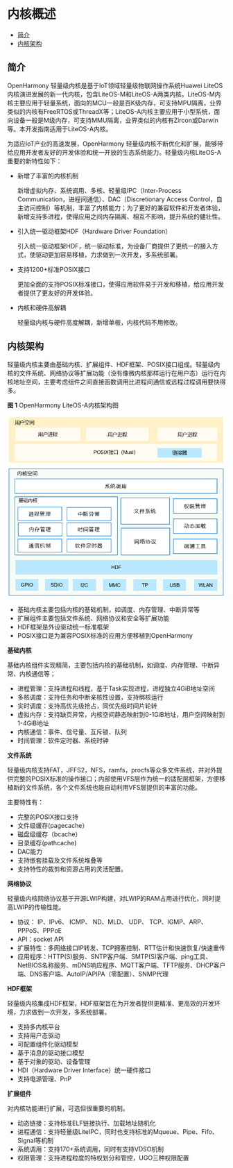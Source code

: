# 内核概述<a name="ZH-CN_TOPIC_0000001122933245"></a>

-   [简介](#section6614133913129)
-   [内核架构](#section827143517385)

## 简介<a name="section6614133913129"></a>

OpenHarmony 轻量级内核是基于IoT领域轻量级物联网操作系统Huawei LiteOS内核演进发展的新一代内核，包含LiteOS-M和LiteOS-A两类内核。LiteOS-M内核主要应用于轻量系统，面向的MCU一般是百K级内存，可支持MPU隔离，业界类似的内核有FreeRTOS或ThreadX等；LiteOS-A内核主要应用于小型系统，面向设备一般是M级内存，可支持MMU隔离，业界类似的内核有Zircon或Darwin等。本开发指南适用于LiteOS-A内核。

为适应IoT产业的高速发展，OpenHarmony 轻量级内核不断优化和扩展，能够带给应用开发者友好的开发体验和统一开放的生态系统能力。轻量级内核LiteOS-A重要的新特性如下：

-   新增了丰富的内核机制

    新增虚拟内存、系统调用、多核、轻量级IPC（Inter-Process Communication，进程间通信）、DAC（Discretionary Access Control，自主访问控制）等机制，丰富了内核能力；为了更好的兼容软件和开发者体验，新增支持多进程，使得应用之间内存隔离、相互不影响，提升系统的健壮性。

-   引入统一驱动框架HDF（Hardware Driver Foundation）

    引入统一驱动框架HDF，统一驱动标准，为设备厂商提供了更统一的接入方式，使驱动更加容易移植，力求做到一次开发，多系统部署。

-   支持1200+标准POSIX接口

    更加全面的支持POSIX标准接口，使得应用软件易于开发和移植，给应用开发者提供了更友好的开发体验。

-   内核和硬件高解耦

    轻量级内核与硬件高度解耦，新增单板，内核代码不用修改。


## 内核架构<a name="section827143517385"></a>

轻量级内核主要由基础内核、扩展组件、HDF框架、POSIX接口组成。轻量级内核的文件系统、网络协议等扩展功能（没有像微内核那样运行在用户态）运行在内核地址空间，主要考虑组件之间直接函数调用比进程间通信或远程过程调用要快得多。

**图 1**  OpenHarmony LiteOS-A内核架构图<a name="fig1216111597122"></a>  


![](figure/zh-cn_image_0000001191018697.png)

-   基础内核主要包括内核的基础机制，如调度、内存管理、中断异常等
-   扩展组件主要包括文件系统、网络协议和安全等扩展功能
-   HDF框架是外设驱动统一标准框架
-   POSIX接口是为兼容POSIX标准的应用方便移植到OpenHarmony

**基础内核**

基础内核组件实现精简，主要包括内核的基础机制，如调度、内存管理、中断异常、内核通信等；

-   进程管理：支持进程和线程，基于Task实现进程，进程独立4GiB地址空间
-   多核调度：支持任务和中断亲核性设置，支持绑核运行
-   实时调度：支持高优先级抢占，同优先级时间片轮转
-   虚拟内存：支持缺页异常，内核空间静态映射到0-1GiB地址，用户空间映射到1-4GiB地址
-   内核通信：事件、信号量、互斥锁、队列
-   时间管理：软件定时器、系统时钟

**文件系统**

轻量级内核支持FAT，JFFS2，NFS，ramfs，procfs等众多文件系统，并对外提供完整的POSIX标准的操作接口；内部使用VFS层作为统一的适配层框架，方便移植新的文件系统，各个文件系统也能自动利用VFS层提供的丰富的功能。

主要特性有：

-   完整的POSIX接口支持
-   文件级缓存\(pagecache）
-   磁盘级缓存（bcache）
-   目录缓存\(pathcache\)
-   DAC能力
-   支持嵌套挂载及文件系统堆叠等
-   支持特性的裁剪和资源占用的灵活配置。

**网络协议**

轻量级内核网络协议基于开源LWIP构建，对LWIP的RAM占用进行优化，同时提高LWIP的传输性能。

-   协议： IP、IPv6、 ICMP、 ND、MLD、 UDP、 TCP、IGMP、ARP、PPPoS、PPPoE
-   API：socket API
-   扩展特性：多网络接口IP转发、TCP拥塞控制、RTT估计和快速恢复/快速重传
-   应用程序：HTTP\(S\)服务、SNTP客户端、SMTP\(S\)客户端、ping工具、NetBIOS名称服务、mDNS响应程序、MQTT客户端、TFTP服务、DHCP客户端、DNS客户端、AutoIP/APIPA（零配置）、SNMP代理

**HDF框架**

轻量级内核集成HDF框架，HDF框架旨在为开发者提供更精准、更高效的开发环境，力求做到一次开发，多系统部署。

-   支持多内核平台
-   支持用户态驱动
-   可配置组件化驱动模型
-   基于消息的驱动接口模型
-   基于对象的驱动、设备管理
-   HDI（Hardware Driver Interface）统一硬件接口
-   支持电源管理、PnP

**扩展组件**

对内核功能进行扩展，可选但很重要的机制。

-   动态链接：支持标准ELF链接执行、加载地址随机化
-   进程通信：支持轻量级LiteIPC，同时也支持标准的Mqueue、Pipe、Fifo、Signal等机制
-   系统调用：支持170+系统调用，同时有支持VDSO机制
-   权限管理：支持进程粒度的特权划分和管控，UGO三种权限配置


